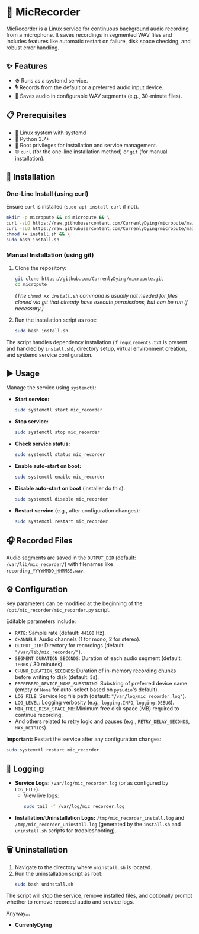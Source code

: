 # 🎤 MicRecorder

MicRecorder is a Linux service for continuous background audio recording from a microphone. It saves recordings in segmented WAV files and includes features like automatic restart on failure, disk space checking, and robust error handling.

## ✨ Features

  * ⚙️ Runs as a systemd service.
  * 🎙️ Records from the default or a preferred audio input device.
  * 💾 Saves audio in configurable WAV segments (e.g., 30-minute files).

## 📋 Prerequisites

  * 🐧 Linux system with systemd
  * 🐍 Python 3.7+
  * 🔑 Root privileges for installation and service management.
  * 🌐 `curl` (for the one-line installation method) or `git` (for manual installation).

## 🚀 Installation

### One-Line Install (using curl)

Ensure `curl` is installed (`sudo apt install curl` if not).

```bash
mkdir -p micropute && cd micropute && \
curl -sLO https://raw.githubusercontent.com/CurrenlyDying/micropute/main/install.sh && \
curl -sLO https://raw.githubusercontent.com/CurrenlyDying/micropute/main/mic_recorder.py && \
chmod +x install.sh && \
sudo bash install.sh
```

### Manual Installation (using git)

1.  Clone the repository:

    ```bash
    git clone https://github.com/CurrenlyDying/micropute.git
    cd micropute
    ```

    *(The `chmod +x install.sh` command is usually not needed for files cloned via git that already have execute permissions, but can be run if necessary.)*

2.  Run the installation script as root:

    ```bash
    sudo bash install.sh
    ```

The script handles dependency installation (if `requirements.txt` is present and handled by `install.sh`), directory setup, virtual environment creation, and systemd service configuration.

## ▶️ Usage

Manage the service using `systemctl`:

  * **Start service:**
    ```bash
    sudo systemctl start mic_recorder
    ```
  * **Stop service:**
    ```bash
    sudo systemctl stop mic_recorder
    ```
  * **Check service status:**
    ```bash
    sudo systemctl status mic_recorder
    ```
  * **Enable auto-start on boot:**
    ```bash
    sudo systemctl enable mic_recorder
    ```
  * **Disable auto-start on boot** (installer do this):
    ```bash
    sudo systemctl disable mic_recorder
    ```
  * **Restart service** (e.g., after configuration changes):
    ```bash
    sudo systemctl restart mic_recorder
    ```

## 🎧 Recorded Files

Audio segments are saved in the `OUTPUT_DIR` (default: `/var/lib/mic_recorder/`) with filenames like `recording_YYYYMMDD_HHMMSS.wav`.

## ⚙️ Configuration

Key parameters can be modified at the beginning of the `/opt/mic_recorder/mic_recorder.py` script.

Editable parameters include:

  * `RATE`: Sample rate (default: `44100` Hz).
  * `CHANNELS`: Audio channels (1 for mono, 2 for stereo).
  * `OUTPUT_DIR`: Directory for recordings (default: `"/var/lib/mic_recorder/"`).
  * `SEGMENT_DURATION_SECONDS`: Duration of each audio segment (default: `1800`s / 30 minutes).
  * `CHUNK_DURATION_SECONDS`: Duration of in-memory recording chunks before writing to disk (default: `5`s).
  * `PREFERRED_DEVICE_NAME_SUBSTRING`: Substring of preferred device name (empty or `None` for auto-select based on `pyaudio`'s default).
  * `LOG_FILE`: Service log file path (default: `"/var/log/mic_recorder.log"`).
  * `LOG_LEVEL`: Logging verbosity (e.g., `logging.INFO`, `logging.DEBUG`).
  * `MIN_FREE_DISK_SPACE_MB`: Minimum free disk space (MB) required to continue recording.
  * And others related to retry logic and pauses (e.g., `RETRY_DELAY_SECONDS`, `MAX_RETRIES`).

**Important:** Restart the service after any configuration changes:

```bash
sudo systemctl restart mic_recorder
```

## 📜 Logging

  * **Service Logs:** `/var/log/mic_recorder.log` (or as configured by `LOG_FILE`).
      * View live logs:
        ```bash
        sudo tail -f /var/log/mic_recorder.log
        ```
  * **Installation/Uninstallation Logs:** `/tmp/mic_recorder_install.log` and `/tmp/mic_recorder_uninstall.log` (generated by the `install.sh` and `uninstall.sh` scripts for troobleshooting).

## 🗑️ Uninstallation

1.  Navigate to the directory where `uninstall.sh` is located.
2.  Run the uninstallation script as root:
    ```bash
    sudo bash uninstall.sh
    ```

The script will stop the service, remove installed files, and optionally prompt whether to remove recorded audio and service logs.

Anyway...

  * **CurrenlyDying** 

